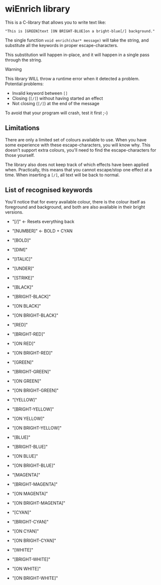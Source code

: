 # wiEnrich library
This is a C-library that allows you to write text like:
```
"This is [GREEN]text [ON BRIGHT-BLUE]on a bright-blue[/] background."
```

The single function `void enrich(char* message)` will take the string,
and substitute all the keywords in proper escape-characters.

This substitution will happen in-place, 
and it will happen in a single pass through the string.

> [!WARNING]
> This library WILL throw a runtime error when it detected a problem.
> Potential problems:
>   - Invalid keyword between `[]`
>   - Closing (`[/]`) without having started an effect
>   - Not closing (`[/]`) at the end of the message
>
> To avoid that your program will crash, test it first ;-)


## Limitations
There are only a limited set of colours available to use. 
When you have some experience with these escape-characters, 
you will know why. 
This doesn't support extra colours,
you'll need to find the escape-characters for those yourself.

The library also does not keep track of which effects have been applied when.
Practically, this means that you cannot escape/stop one effect at a time.
When inserting a `[/]`, all text will be back to normal.


## List of recognised keywords
You'll notice that for every available colour, 
there is the colour itself as foreground and background,
and both are also available in their bright versions.

- "[/]"             <- Resets everything back
- "[NUMBER]"        <- BOLD + CYAN
- "[BOLD]"            
- "[DIM]"             
- "[ITALIC]"          
- "[UNDER]"           
- "[STRIKE]"          

- "[BLACK]"           
- "[BRIGHT-BLACK]"    
- "[ON BLACK]"        
- "[ON BRIGHT-BLACK]" 

- "[RED]"             
- "[BRIGHT-RED]"      
- "[ON RED]"          
- "[ON BRIGHT-RED]"   

- "[GREEN]"           
- "[BRIGHT-GREEN]"    
- "[ON GREEN]"        
- "[ON BRIGHT-GREEN]" 

- "[YELLOW]"          
- "[BRIGHT-YELLOW]"   
- "[ON YELLOW]"       
- "[ON BRIGHT-YELLOW]"

- "[BLUE]"            
- "[BRIGHT-BLUE]"     
- "[ON BLUE]"         
- "[ON BRIGHT-BLUE]"  

- "[MAGENTA]"         
- "[BRIGHT-MAGENTA]"  
- "[ON MAGENTA]"      
- "[ON BRIGHT-MAGENTA]"

- "[CYAN]"            
- "[BRIGHT-CYAN]"     
- "[ON CYAN]"         
- "[ON BRIGHT-CYAN]"  

- "[WHITE]"           
- "[BRIGHT-WHITE]"    
- "[ON WHITE]"        
- "[ON BRIGHT-WHITE]" 
